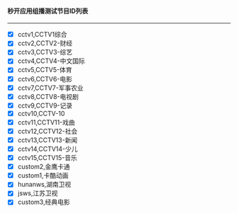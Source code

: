 #### 秒开应用组播测试节目ID列表

---

- [x] cctv1,CCTV1综合
- [x] cctv2,CCTV2-财经
- [x] cctv3,CCTV3-综艺
- [x] cctv4,CCTV4-中文国际
- [x] cctv5,CCTV5-体育
- [x] cctv6,CCTV6-电影
- [x] cctv7,CCTV7-军事农业
- [x] cctv8,CCTV8-电视剧
- [x] cctv9,CCTV9-记录
- [x] cctv10,CCTV-10
- [x] cctv11,CCTV11-戏曲
- [x] cctv12,CCTV12-社会
- [x] cctv13,CCTV13-新闻
- [x] cctv14,CCTV14-少儿
- [x] cctv15,CCTV15-音乐
- [x] custom2,金鹰卡通
- [x] custom1,卡酷动画
- [x] hunanws,湖南卫视
- [x] jsws,江苏卫视
- [x] custom3,经典电影